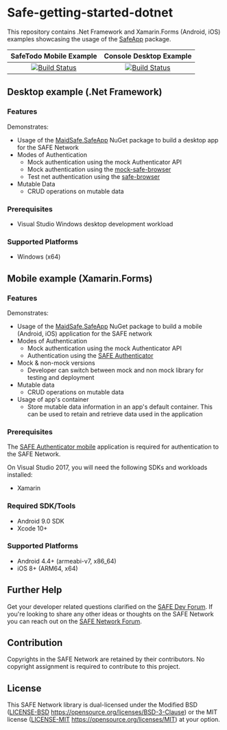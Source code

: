 # Safe-getting-started-dotnet

This repository contains .Net Framework and Xamarin.Forms (Android, iOS) examples showcasing the usage of the [SafeApp](https://www.nuget.org/packages/MaidSafe.SafeApp) package.

|SafeTodo Mobile Example| Console Desktop Example |
|:-:|:-:|
|[![Build Status](https://dev.azure.com/maidsafe/DevHub%20Example/_apis/build/status/DevHub%20Example-Mobile-CI)](https://dev.azure.com/maidsafe/DevHub%20Example/_build/latest?definitionId=6)|[![Build Status](https://dev.azure.com/maidsafe/DevHub%20Example/_apis/build/status/DevHub%20Example-.NET%20Desktop-CI)](https://dev.azure.com/maidsafe/DevHub%20Example/_build/latest?definitionId=5)|

## Desktop example (.Net Framework)

### Features 

Demonstrates:
 - Usage of the [MaidSafe.SafeApp](https://www.nuget.org/packages/MaidSafe.SafeApp) NuGet package to build a desktop app for the SAFE Network
 - Modes of Authentication
     - Mock authentication using the mock Authenticator API
     - Mock authentication using the [mock-safe-browser](https://github.com/maidsafe/safe_browser/releases/latest)
     - Test net authentication using the [safe-browser](https://github.com/maidsafe/safe_browser/releases/latest)
 - Mutable Data
     - CRUD operations on mutable data

### Prerequisites

- Visual Studio Windows desktop development workload

### Supported Platforms

- Windows (x64)

## Mobile example (Xamarin.Forms)

### Features

Demonstrates:
 - Usage of the [MaidSafe.SafeApp](https://www.nuget.org/packages/MaidSafe.SafeApp) NuGet package to build a mobile (Android, iOS) application for the SAFE network
 - Modes of Authentication
     - Mock authentication using the mock Authenticator API
     - Authentication using the [SAFE Authenticator](https://github.com/maidsafe/safe-authenticator-mobile) 
 - Mock & non-mock versions
    - Developer can switch between mock and non mock library for testing and deployment
 - Mutable data
    - CRUD operations on mutable data
 - Usage of app's container
     - Store mutable data information in an app's default container. This can be used to retain and retrieve data used in the application

### Prerequisites
The [SAFE Authenticator mobile](https://github.com/maidsafe/safe-authenticator-mobile) application is required for authentication to the SAFE Network.

On Visual Studio 2017, you will need the following SDKs and workloads installed:
- Xamarin

### Required SDK/Tools
- Android 9.0 SDK
- Xcode 10+

### Supported Platforms
- Android 4.4+ (armeabi-v7, x86_64)
- iOS 8+ (ARM64, x64)

## Further Help

Get your developer related questions clarified on the [SAFE Dev Forum](https://forum.safedev.org/). If you're looking to share any other ideas or thoughts on the SAFE Network you can reach out on the [SAFE Network Forum](https://safenetforum.org/).


## Contribution

Copyrights in the SAFE Network are retained by their contributors. No copyright assignment is required to contribute to this project.


## License

This SAFE Network library is dual-licensed under the Modified BSD ([LICENSE-BSD](LICENSE-BSD) https://opensource.org/licenses/BSD-3-Clause) or the MIT license ([LICENSE-MIT](LICENSE-MIT) https://opensource.org/licenses/MIT) at your option.